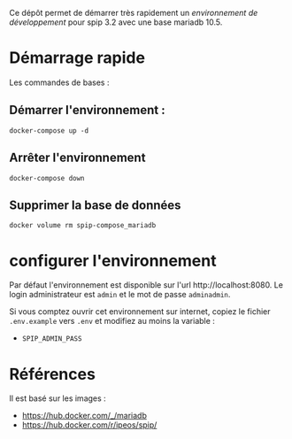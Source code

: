 Ce dépôt permet de démarrer très rapidement un *environnement de
développement* pour spip 3.2 avec une base mariadb 10.5.

# Démarrage rapide

Les commandes de bases :

## Démarrer l'environnement :
```
docker-compose up -d
```

## Arrêter l'environnement

```
docker-compose down
```

## Supprimer la base de données
```
docker volume rm spip-compose_mariadb
```

# configurer l'environnement

Par défaut l'environnement est disponible sur l'url
http://localhost:8080. Le login administrateur est `admin` et le mot
de passe `adminadmin`.

Si vous comptez ouvrir cet environnement sur internet, copiez le
fichier `.env.example` vers `.env` et modifiez au moins la variable :
* `SPIP_ADMIN_PASS`



# Références

Il est basé sur les images :
* https://hub.docker.com/_/mariadb
* https://hub.docker.com/r/ipeos/spip/

